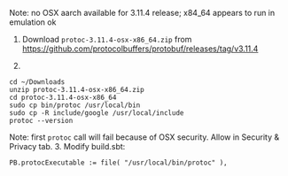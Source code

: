 Note: no OSX aarch available for 3.11.4 release; x84_64 appears to run in emulation ok

1. Download `protoc-3.11.4-osx-x86_64.zip` from https://github.com/protocolbuffers/protobuf/releases/tag/v3.11.4
2. ```
```
cd ~/Downloads
unzip protoc-3.11.4-osx-x86_64.zip
cd protoc-3.11.4-osx-x86_64
sudo cp bin/protoc /usr/local/bin
sudo cp -R include/google /usr/local/include
protoc --version
```
Note: first `protoc` call will fail because of OSX security. Allow in Security & Privacy tab.
3. Modify build.sbt:
```
PB.protocExecutable := file( "/usr/local/bin/protoc" ),
```